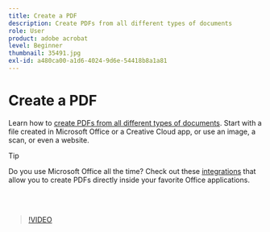 ```yaml
---
title: Create a PDF
description: Create PDFs from all different types of documents
role: User
product: adobe acrobat
level: Beginner
thumbnail: 35491.jpg
exl-id: a480ca00-a1d6-4024-9d6e-54418b8a1a81
---
```

# Create a PDF

Learn how to [create PDFs from all different types of documents](https://www.adobe.com/acrobat/online/convert-pdf.html). Start with a file created in Microsoft Office or a Creative Cloud app, or use an image, a scan, or even a website.

>[!TIP]
>
>Do you use Microsoft Office all the time? Check out these [integrations](../integrate/integrate-overview.md#microsoft) that allow you to create PDFs directly inside your favorite Office applications.

<br>&nbsp;

>[!VIDEO](https://video.tv.adobe.com/v/35491?quality=12&learn=on&hidetitle=true)